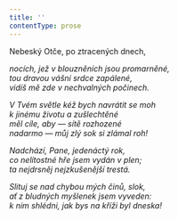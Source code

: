 ```yaml
---
title: ''
contentType: prose
---
```


<section>

Nebeský Otče, po ztracených dnech,

_nocích, jež v blouzněních jsou promarněné,  
tou dravou vášní srdce zapálené,  
vidíš mě zde v nechvalných počinech._

</section>

<section>

_V Tvém světle kéž bych navrátit se moh  
k jinému životu a zušlechtěné  
měl cíle, aby — sítě rozhozené  
nadarmo — můj zlý sok si zlámal roh!_

</section>

<section>

_Nadchází, Pane, jedenáctý rok,  
co nelítostné hře jsem vydán v plen;  
ta nejdrsněj nejzkušenější trestá._

</section>

<section>

_Slituj se nad chybou mých činů, slok,  
ať z bludných myšlenek jsem vyveden:  
k nim shlédni, jak bys na kříži byl dneska!_

</section>
